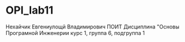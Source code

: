 # OPI_lab11
Нехайчик
Евгениулощй
Владимирович
ПОИТ
Дисциплина "Основы Програмной Инженерии
курс 1, группа 6, подгруппа 1
